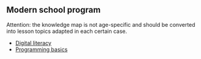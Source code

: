 ## Modern school program

Attention: the knowledge map is not age-specific and should be converted into lesson topics adapted in each certain case.

- [Digital literacy](Literacy-en.md)
- [Programming basics](Programming-en.md)
